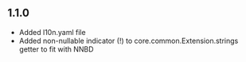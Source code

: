## 1.1.0

- Added l10n.yaml file
- Added non-nullable indicator (!) to core.common.Extension.strings getter to fit with NNBD